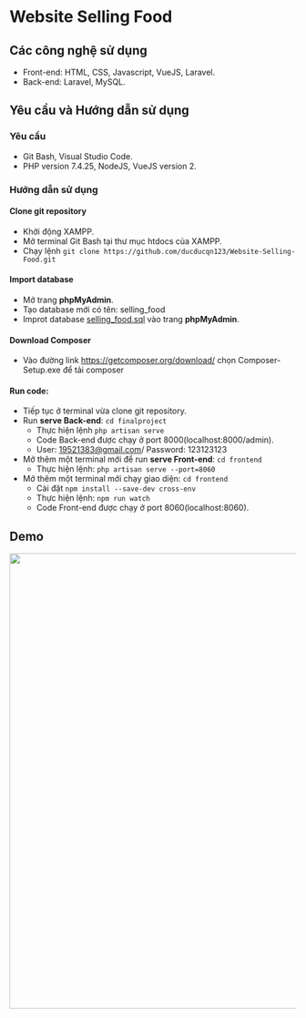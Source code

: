 # Website Selling Food
## Các công nghệ sử dụng
- Front-end: HTML, CSS, Javascript, VueJS, Laravel.
- Back-end: Laravel, MySQL.
## Yêu cầu và Hướng dẫn sử dụng
### Yêu cầu
- Git Bash, Visual Studio Code.
- PHP version 7.4.25, NodeJS, VueJS version 2.
### Hướng dẫn sử dụng
#### Clone git repository
- Khởi động XAMPP.
- Mở terminal Git Bash tại thư mục htdocs của XAMPP.
- Chạy lệnh `git clone https://github.com/ducducqn123/Website-Selling-Food.git`
#### Import database
- Mở trang **phpMyAdmin**.
- Tạo database mới có tên: selling_food
- Improt database [selling_food.sql](database/selling_food.sql) vào trang **phpMyAdmin**.
#### Download Composer
- Vào đường link https://getcomposer.org/download/ chọn Composer-Setup.exe để tải composer
#### Run code:
- Tiếp tục ở terminal vừa clone git repository.  
- Run **serve Back-end**: `cd finalproject`
  - Thực hiện lệnh `php artisan serve`
  - Code Back-end được chạy ở port 8000(localhost:8000/admin).
  - User: 19521383@gmail.com/ Password: 123123123
- Mở thêm một terminal mới để run **serve Front-end**: `cd frontend`
  - Thực hiện lệnh: `php artisan serve --port=8060`
- Mở thêm một terminal mới chạy giao diện: `cd frontend`
  - Cài đặt `npm install --save-dev cross-env`
  - Thực hiện lệnh: `npm run watch`
  - Code Front-end được chạy ở port 8060(localhost:8060).
## Demo
<p align='center'><img style="height: 800px" src="https://github.com/ducducqn123/Website-Selling-Food/blob/ce4ab91b045d777d82beee1935e5df8eed736797/demo.png"></p>
